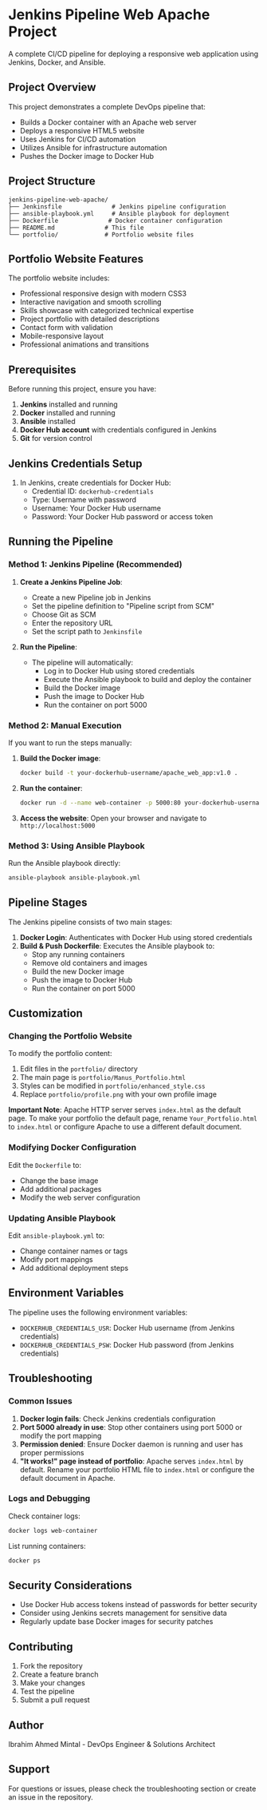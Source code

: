 # Jenkins Pipeline Web Apache Project

A complete CI/CD pipeline for deploying a responsive web application using Jenkins, Docker, and Ansible.

## Project Overview

This project demonstrates a complete DevOps pipeline that:
- Builds a Docker container with an Apache web server
- Deploys a responsive HTML5 website
- Uses Jenkins for CI/CD automation
- Utilizes Ansible for infrastructure automation
- Pushes the Docker image to Docker Hub

## Project Structure

```
jenkins-pipeline-web-apache/
├── Jenkinsfile              # Jenkins pipeline configuration
├── ansible-playbook.yml     # Ansible playbook for deployment
├── Dockerfile              # Docker container configuration
├── README.md              # This file
└── portfolio/             # Portfolio website files
```

## Portfolio Website Features

The portfolio website includes:
- Professional responsive design with modern CSS3
- Interactive navigation and smooth scrolling
- Skills showcase with categorized technical expertise
- Project portfolio with detailed descriptions
- Contact form with validation
- Mobile-responsive layout
- Professional animations and transitions

## Prerequisites

Before running this project, ensure you have:

1. **Jenkins** installed and running
2. **Docker** installed and running
3. **Ansible** installed
4. **Docker Hub account** with credentials configured in Jenkins
5. **Git** for version control

## Jenkins Credentials Setup

1. In Jenkins, create credentials for Docker Hub:
   - Credential ID: `dockerhub-credentials`
   - Type: Username with password
   - Username: Your Docker Hub username
   - Password: Your Docker Hub password or access token

## Running the Pipeline

### Method 1: Jenkins Pipeline (Recommended)

1. **Create a Jenkins Pipeline Job**:
   - Create a new Pipeline job in Jenkins
   - Set the pipeline definition to "Pipeline script from SCM"
   - Choose Git as SCM
   - Enter the repository URL
   - Set the script path to `Jenkinsfile`

2. **Run the Pipeline**:
   - The pipeline will automatically:
     - Log in to Docker Hub using stored credentials
     - Execute the Ansible playbook to build and deploy the container
     - Build the Docker image
     - Push the image to Docker Hub
     - Run the container on port 5000

### Method 2: Manual Execution

If you want to run the steps manually:

1. **Build the Docker image**:
   ```bash
   docker build -t your-dockerhub-username/apache_web_app:v1.0 .
   ```

2. **Run the container**:
   ```bash
   docker run -d --name web-container -p 5000:80 your-dockerhub-username/apache_web_app:v1.0
   ```

3. **Access the website**:
   Open your browser and navigate to `http://localhost:5000`

### Method 3: Using Ansible Playbook

Run the Ansible playbook directly:
```bash
ansible-playbook ansible-playbook.yml
```

## Pipeline Stages

The Jenkins pipeline consists of two main stages:

1. **Docker Login**: Authenticates with Docker Hub using stored credentials
2. **Build & Push Dockerfile**: Executes the Ansible playbook to:
   - Stop any running containers
   - Remove old containers and images
   - Build the new Docker image
   - Push the image to Docker Hub
   - Run the container on port 5000

## Customization

### Changing the Portfolio Website

To modify the portfolio content:
1. Edit files in the `portfolio/` directory
2. The main page is `portfolio/Manus_Portfolio.html`
3. Styles can be modified in `portfolio/enhanced_style.css`
4. Replace `portfolio/profile.png` with your own profile image

**Important Note**: Apache HTTP server serves `index.html` as the default page. To make your portfolio the default page, rename `Your_Portfolio.html` to `index.html` or configure Apache to use a different default document.

### Modifying Docker Configuration

Edit the `Dockerfile` to:
- Change the base image
- Add additional packages
- Modify the web server configuration

### Updating Ansible Playbook

Edit `ansible-playbook.yml` to:
- Change container names or tags
- Modify port mappings
- Add additional deployment steps

## Environment Variables

The pipeline uses the following environment variables:
- `DOCKERHUB_CREDENTIALS_USR`: Docker Hub username (from Jenkins credentials)
- `DOCKERHUB_CREDENTIALS_PSW`: Docker Hub password (from Jenkins credentials)

## Troubleshooting

### Common Issues

1. **Docker login fails**: Check Jenkins credentials configuration
2. **Port 5000 already in use**: Stop other containers using port 5000 or modify the port mapping
3. **Permission denied**: Ensure Docker daemon is running and user has proper permissions
4. **"It works!" page instead of portfolio**: Apache serves `index.html` by default. Rename your portfolio HTML file to `index.html` or configure the default document in Apache.

### Logs and Debugging

Check container logs:
```bash
docker logs web-container
```

List running containers:
```bash
docker ps
```

## Security Considerations

- Use Docker Hub access tokens instead of passwords for better security
- Consider using Jenkins secrets management for sensitive data
- Regularly update base Docker images for security patches

## Contributing

1. Fork the repository
2. Create a feature branch
3. Make your changes
4. Test the pipeline
5. Submit a pull request

## Author

Ibrahim Ahmed Mintal - DevOps Engineer & Solutions Architect

## Support

For questions or issues, please check the troubleshooting section or create an issue in the repository.
